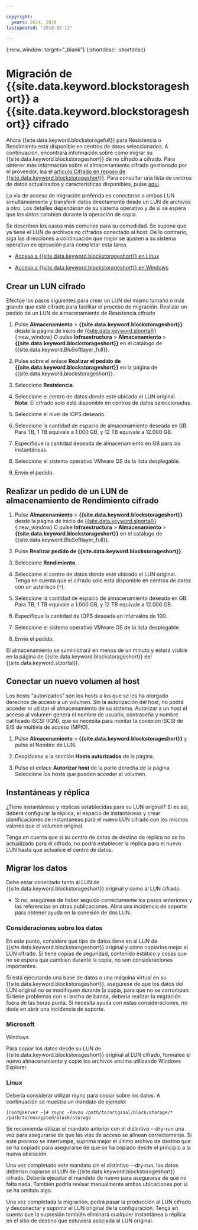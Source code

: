 ```yaml
---

copyright:
  years: 2014, 2018
lastupdated: "2018-02-12"

---
```

{:new_window: target="_blank"}
{:shortdesc: .shortdesc}

# Migración de {{site.data.keyword.blockstorageshort}} a {{site.data.keyword.blockstorageshort}} cifrado

Ahora {{site.data.keyword.blockstoragefull}} para Resistencia o Rendimiento está disponible en centros de datos seleccionados. A continuación, encontrará información sobre cómo migrar su {{site.data.keyword.blockstorageshort}} de no cifrado a cifrado. Para obtener más información sobre el almacenamiento cifrado gestionado por el proveedor, lea el [artículo Cifrado en reposo de {{site.data.keyword.blockstorageshort}}](block-file-storage-encryption-rest.html). Para consultar una lista de centros de datos actualizados y características disponibles, pulse [aquí](new-ibm-block-and-file-storage-location-and-features.html).

La vía de acceso de migración preferida es conectarse a ambos LUN simultáneamente y transferir datos directamente desde un LUN de archivos a otro. Los detalles dependerán de su sistema operativo y de si se espera que los datos cambien durante la operación de copia.

Se describen los casos más comunes para su comodidad. Se supone que ya tiene el LUN de archivos no cifrados conectado al host. De lo contrario, siga las direcciones a continuación que mejor se ajusten a su sistema operativo en ejecución para completar esta tarea.

- [Acceso a {{site.data.keyword.blockstorageshort}} en Linux](accessing_block_storage_linux.html)

- [Acceso a {{site.data.keyword.blockstorageshort}} en Windows](accessing-block-storage-windows.html)

 
## Crear un LUN cifrado

Efectúe los pasos siguientes para crear un LUN del mismo tamaño o más grande que esté cifrado para facilitar el proceso de migración. 
Realizar un pedido de un LUN de almacenamiento de Resistencia cifrado

1. Pulse **Almacenamiento** > **{{site.data.keyword.blockstorageshort}}** desde la página de inicio de [{{site.data.keyword.slportal}}](https://control.softlayer.com/){:new_window} O pulse **Infraestructura** > **Almacenamiento** > **{{site.data.keyword.blockstorageshort}}** en el catálogo de {{site.data.keyword.BluSoftlayer_full}}.

2. Pulse sobre el enlace **Realizar el pedido de {{site.data.keyword.blockstorageshort}}** en la página de {{site.data.keyword.blockstorageshort}}.

3. Seleccione **Resistencia**.

4. Seleccione el centro de datos donde esté ubicado el LUN original. <br/> **Nota:** El cifrado solo está disponible en centros de datos seleccionados.

5. Seleccione el nivel de IOPS deseado.

6. Seleccione la cantidad de espacio de almacenamiento deseada en GB. Para TB, 1 TB equivale a 1.000 GB, y 12 TB equivale a 12.000 GB.

7. Especifique la cantidad deseada de almacenamiento en GB para las instantáneas.

8. Seleccione el sistema operativo VMware OS de la lista desplegable.

9. Envíe el pedido.

## Realizar un pedido de un LUN de almacenamiento de Rendimiento cifrado

1. Pulse **Almacenamiento** > **{{site.data.keyword.blockstorageshort}}** desde la página de inicio de [{{site.data.keyword.slportal}}](https://control.softlayer.com/){:new_window} O pulse **Infraestructura** > **Almacenamiento** > **{{site.data.keyword.blockstorageshort}}** en el catálogo de {{site.data.keyword.BluSoftlayer_full}}.

2. Pulse **Realizar pedido de {{site.data.keyword.blockstorageshort}}**.

3. Seleccione **Rendimiento**.

4. Seleccione el centro de datos donde esté ubicado el LUN original. Tenga en cuenta que el cifrado solo está disponible en centros de datos con un asterisco (`*`).

5. Seleccione la cantidad de espacio de almacenamiento deseada en GB. Para TB, 1 TB equivale a 1.000 GB, y 12 TB equivale a 12.000 GB.

6. Especifique la cantidad de IOPS deseada en intervalos de 100.

7. Seleccione el sistema operativo VMware OS de la lista desplegable.

8. Envíe el pedido.

El almacenamiento se suministrará en menos de un minuto y estará visible en la página de {{site.data.keyword.blockstorageshort}} del {{site.data.keyword.slportal}}.

 
## Conectar un nuevo volumen al host

Los hosts “autorizados” son los hosts a los que se les ha otorgado derechos de acceso a un volumen. Sin la autorización del host, no podrá acceder ni utilizar el almacenamiento de su sistema. Autorizar a un host el acceso al volumen genera el nombre de usuario, contraseña y nombre calificado iSCSI (IQN), que se necesita para montar la conexión iSCSI de E/S de multivía de acceso (MPIO).

1. Pulse **Almacenamiento**  > **{{site.data.keyword.blockstorageshort}}** y pulse el Nombre de LUN.

2. Desplácese a la sección **Hosts autorizados** de la página.

3. Pulse el enlace **Autorizar host** de la parte derecha de la página. Seleccione los hosts que pueden acceder al volumen.

 
## Instantáneas y réplica

¿Tiene instantáneas y réplicas establecidas para su LUN original? Si es así, deberá configurar la réplica, el espacio de instantáneas y crear planificaciones de instantáneas para el nuevo LUN cifrado con los mismos valores que el volumen original. 

Tenga en cuenta que si su centro de datos de destino de réplica no se ha actualizado para el cifrado, no podrá establecer la réplica para el nuevo LUN hasta que actualice el centro de datos.

 
## Migrar los datos

Debe estar conectado tanto al LUN de {{site.data.keyword.blockstorageshort}} original y como al LUN cifrado. 
- Si no, asegúrese de haber seguido correctamente los pasos anteriores y las referencias en otras publicaciones. Abra una incidencia de soporte para obtener ayuda en la conexión de dos LUN.

### Consideraciones sobre los datos

En este punto, considere qué tipo de datos tiene en el LUN de {{site.data.keyword.blockstorageshort}} original y cómo copiarlos mejor al LUN cifrado. Si tiene copias de seguridad, contenido estático y cosas que no se espera que cambien durante la copia, no son consideraciones importantes.

Si está ejecutando una base de datos o una máquina virtual en su {{site.data.keyword.blockstorageshort}}, asegúrese de que los datos del LUN original no se modifiquen durante la copia, para que no se corrompan. Si tiene problemas con el ancho de banda, debería realizar la migración fuera de las horas punta. Si necesita ayuda con estas consideraciones, no dude en abrir una incidencia de soporte.
 
### Microsoft
Windows

Para copiar los datos desde su LUN de {{site.data.keyword.blockstorageshort}} original al LUN cifrado, formatee el nuevo almacenamiento y copie los archivos encima utilizando Windows Explorer.

 
### Linux

Debería considerar utilizar rsync para copiar sobre los datos. A continuación se muestra un mandato de ejemplo:

``[root@server ~]# rsync -Pavzu /path/to/original/block/storage/* /path/to/encrypted/block/storage
``

Se recomienda utilizar el mandato anterior con el distintivo --dry-run una vez para asegurarse de que las vías de acceso se alinean correctamente. Si este proceso se interrumpe, suprima mejor el último archivo de destino que se ha copiado para asegurarse de que se ha copiado desde el principio a la nueva ubicación.

Una vez completado este mandato sin el distintivo --dry-run, los datos deberían copiarse al LUN de {{site.data.keyword.blockstorageshort}} cifrado. Debería ejecutar el mandato de nuevo para asegurarse de que no falta nada. También podría revisar manualmente ambas ubicaciones por si se ha omitido algo.

Una vez completada la migración, podrá pasar la producción al LUN cifrado y desconectar y suprimir el LUN original de la configuración. Tenga en cuenta que la supresión también eliminará cualquier instantánea o réplica en el sitio de destino que estuviera asociada al LUN original.

